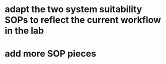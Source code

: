 # adapt the two system suitability SOPs to reflect the current workflow in the lab
# add more SOP pieces
